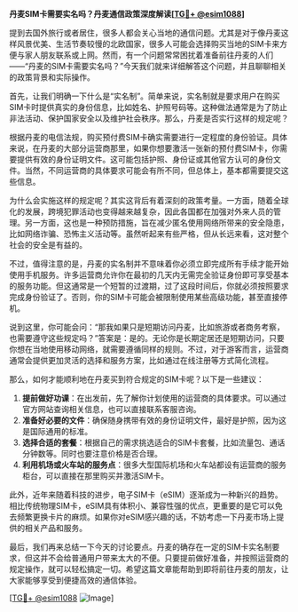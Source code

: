 **丹麦SIM卡需要实名吗？丹麦通信政策深度解读[[TG💪+ @esim1088](https://t.me/s/esim1088)]**

提到去国外旅行或者居住，很多人都会关心当地的通信问题。尤其是对于像丹麦这样风景优美、生活节奏较慢的北欧国家，很多人可能会选择购买当地的SIM卡来方便与家人朋友联系或上网。然而，有一个问题常常困扰着准备前往丹麦的人们——“丹麦的SIM卡需要实名吗？”今天我们就来详细解答这个问题，并且聊聊相关的政策背景和实际操作。

首先，让我们明确一下什么是“实名制”。简单来说，实名制就是要求用户在购买SIM卡时提供真实的身份信息，比如姓名、护照号码等。这种做法通常是为了防止非法活动、保护国家安全以及维护社会秩序。那么，丹麦是否实行这样的规定呢？

根据丹麦的电信法规，购买预付费SIM卡确实需要进行一定程度的身份验证。具体来说，在丹麦的大部分运营商那里，如果你想要激活一张新的预付费SIM卡，你需要提供有效的身份证明文件。这可能包括护照、身份证或其他官方认可的身份文件。当然，不同运营商的具体要求可能会有所不同，但总体上，基本都需要提交这些信息。

为什么会实施这样的规定呢？其实这背后有着深刻的政策考量。一方面，随着全球化的发展，跨境犯罪活动也变得越来越复杂，因此各国都在加强对外来人员的管理。另一方面，这也是一种预防措施，旨在减少匿名使用网络所带来的安全隐患，比如网络诈骗、恐怖主义活动等。虽然听起来有些严格，但从长远来看，这对整个社会的安全是有益的。

不过，值得注意的是，丹麦的实名制并不意味着你必须立即完成所有手续才能开始使用手机服务。许多运营商允许你在最初的几天内无需完全验证身份即可享受基本的服务功能。但这通常是一个短暂的过渡期，过了这段时间后，你就必须按照要求完成身份验证了。否则，你的SIM卡可能会被限制使用某些高级功能，甚至直接停机。

说到这里，你可能会问：“那我如果只是短期访问丹麦，比如旅游或者商务考察，也需要遵守这些规定吗？”答案是：是的。无论你是长期定居还是短期访问，只要你想在当地使用移动网络，就需要遵循同样的规则。不过，对于游客而言，运营商通常会提供更加灵活的选择和服务方案，比如通过在线注册等方式简化流程。

那么，如何才能顺利地在丹麦买到符合规定的SIM卡呢？以下是一些建议：

1. **提前做好功课**：在出发前，先了解你计划使用的运营商的具体要求。可以通过官方网站查询相关信息，也可以直接联系客服咨询。
2. **准备好必要的文件**：确保随身携带有效的身份证明文件，最好是护照，因为这是国际通用的标准。
3. **选择合适的套餐**：根据自己的需求挑选适合的SIM卡套餐，比如流量包、通话分钟数等。同时也要注意价格是否合理。
4. **利用机场或火车站的服务点**：很多大型国际机场和火车站都设有运营商的服务柜台，可以直接在那里购买并激活SIM卡。

此外，近年来随着科技的进步，电子SIM卡（eSIM）逐渐成为一种新兴的趋势。相比传统物理SIM卡，eSIM具有体积小、兼容性强的优点，更重要的是它可以免去频繁更换卡片的麻烦。如果你对eSIM感兴趣的话，不妨考虑一下丹麦市场上提供的相关产品和服务。

最后，我们再来总结一下今天的讨论要点。丹麦的确存在一定的SIM卡实名制要求，但这并不会给普通用户带来太大的不便。只要提前做好准备，并按照运营商的规定操作，就可以轻松搞定一切。希望这篇文章能帮助到即将前往丹麦的朋友，让大家能够享受到便捷高效的通信体验。

[[TG💪+ @esim1088](https://t.me/s/esim1088) ![Image](https://i.postimg.cc/4NQfJmqS/Snipaste-2025-05-13-00-14-12.png)]
